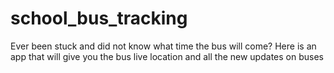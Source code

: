 # school_bus_tracking
Ever been stuck and did not know what time the bus will come? Here is an app that will give you the bus live location  and all the new updates on buses 
